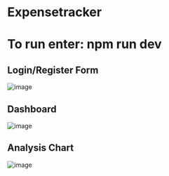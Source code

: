 # Expensetracker

# To run enter: npm run dev

## Login/Register Form
![image](https://github.com/Prasannapro/Expensetracker/assets/93439530/6bd56a57-466a-4148-bdae-309f74d2cdc8)
## Dashboard
![image](https://github.com/Prasannapro/Expensetracker/assets/93439530/eb742652-68a3-4493-aa8f-9f10e957a94d)
## Analysis Chart
![image](https://github.com/Prasannapro/Expensetracker/assets/93439530/335554cd-fe54-415d-84c2-9755e6ba98d6)

